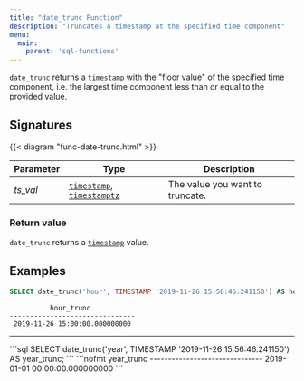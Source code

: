 ```yaml
---
title: "date_trunc Function"
description: "Truncates a timestamp at the specified time component"
menu:
  main:
    parent: 'sql-functions'
---
```


`date_trunc` returns a [`timestamp`](../../types/timestamp) with the "floor value" of the specified time component, i.e. the largest time component less than or equal to the provided value.

## Signatures

{{< diagram "func-date-trunc.html" >}}

Parameter | Type | Description
----------|------|------------
_ts&lowbar;val_ | [`timestamp`](../../types/timestamp), [`timestamptz`](../../types/timestamptz) | The value you want to truncate.

### Return value

`date_trunc` returns a [`timestamp`](../../types/float) value.

## Examples

```sql
SELECT date_trunc('hour', TIMESTAMP '2019-11-26 15:56:46.241150') AS hour_trunc;
```
```nofmt
          hour_trunc
-------------------------------
 2019-11-26 15:00:00.000000000
```
<hr/>
```sql
SELECT date_trunc('year', TIMESTAMP '2019-11-26 15:56:46.241150') AS year_trunc;
```
```nofmt
          year_trunc
-------------------------------
 2019-01-01 00:00:00.000000000
```
